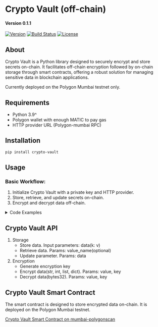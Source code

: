 # Crypto Vault (off-chain)
#### Version 0.1.1

[![Version](https://img.shields.io/badge/version-0.1.1-blue.svg)](https://github.com/yourusername/crypto-vault)
[![Build Status](https://img.shields.io/badge/build-passing-brightgreen.svg)]()
[![License](https://img.shields.io/badge/license-MIT-green.svg)](LICENSE)

## About

Crypto Vault is a Python library designed to securely encrypt and store secrets on-chain. It facilitates 
off-chain encryption followed by on-chain storage through smart contracts, offering a robust solution for managing 
sensitive data in blockchain applications.

Currently deployed on the Polygon Mumbai testnet only.

## Requirements
- Python 3.9^
- Polygon wallet with enough MATIC to pay gas
- HTTP provider URL (Polygon-mumbai RPC)

## Installation

```bash
pip install crypto-vault
```

## Usage

### Basic Workflow:

1. Initialize Crypto Vault with a private key and HTTP provider.
2. Store, retrieve, and update secrets on-chain.
3. Encrypt and decrypt data off-chain.

<details>
<summary>Code Examples</summary>

Generate secure encryption key with Encryption
```python
from crypto_vault import Encryption

# Generate encryption key
encryption_key = Encryption.generate_key()
```

Initialize Crypto Vault:
```python
from crypto_vault.crypto_vault import CryptoVault

crypto_vault = CryptoVault(
        app="myApp",
        env="prod",
        private_key="private_key",
        encryption_key=encryption_key,
        http_provider="http-provider-url-with-api-key",
)
```

Store, retrieve, and update secrets
```python
# Store
crypto_vault.store(data={"password": "secret", "foo": "bar"})

# Retrieve secrets
secrets = crypto_vault.retrieve()

# Retrieve single secret
password = crypto_vault.retrieve(value_name="password")

# Update single secret
crypto_vault.update(data={"foo": "Hello world!"})

# Update secrets -> To update all secrets use crypto_vault.store()
```

Encrypt and decrypt data
```python
# Encrypt
encrypted_data = crypto_vault.encrypt(data="secret")

# Decrypt
decrypted_data = crypto_vault.decrypt(data=encrypted_data)
```


   
</details>

## Crypto Vault API

1. Storage
   - Store data. Input parameters: data(k: v)
   - Retrieve data. Params: value_name(optional)
   - Update parameter. Params: data
2. Encryption
   - Generate encryption key
   - Encrypt data(str, int, list, dict). Params: value, key
   - Decrypt data(bytes32). Params: value, key

## Crypto Vault Smart Contract

The smart contract is designed to store encrypted data on-chain. It is deployed on the Polygon Mumbai testnet.

[Crypto Vault Smart Contract on mumbai-polygonscan](https://mumbai.polygonscan.com/address/0x276c89d95300b11b8aceae24a2dbc4bc3bab69f5#code)
